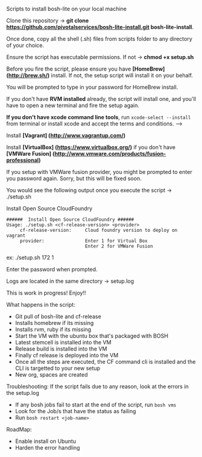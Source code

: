 Scripts to install bosh-lite on your local machine

Clone this repository -> **git clone https://github.com/pivotalservices/bosh-lite-install.git bosh-lite-install**.

Once done, copy all the shell (.sh) files from scripts folder to any directory of your choice. 

Ensure the script has executable permissions. If not -> **chmod +x setup.sh**

Before you fire the script, please ensure you have **[HomeBrew] (http://brew.sh/)** install. If not, the setup script will install it on your behalf.

You will be prompted to type in your password for HomeBrew install.

If you don't have **RVM installed** already, the script will install one, and you'll have to open a new terminal and fire the setup again.

**If you don't have xcode command line tools**, run `xcode-select --install` from terminal or install xcode and accept the terms and conditions. -->

Install **[Vagrant] (http://www.vagrantup.com/)**

Install **[VirtualBox] (https://www.virtualbox.org/)** if you don't have **[VMWare Fusion] (http://www.vmware.com/products/fusion-professional)**

If you setup with VMWare fusion provider, you might be prompted to enter you password again. Sorry, but this will be fixed soon.

You would see the following output once you execute the script -> ./setup.sh

Install Open Source CloudFoundry

```
######  Install Open Source CloudFoundry ######
Usage: ./setup.sh <cf-release-version> <provider>
	 cf-release-version: 	 Cloud foundry version to deploy on vagrant 
	 provider: 		         Enter 1 for Virtual Box 
							 Enter 2 for VMWare Fusion 

```

ex: ./setup.sh 172 1

Enter the password when prompted.

Logs are located in the same directory -> setup.log

This is work in progress! Enjoy!!

What happens in the script:
* Git pull of bosh-lite and cf-release
* Installs homebrew if its missing
* Installs rvm, ruby if its missing
* Start the VM with the ubuntu box that's packaged with BOSH 
* Latest stemcell is installed into the VM
* Release build is installed into the VM
* Finally cf release is deployed into the VM
* Once all the steps are executed, the CF command cli is installed and the CLI is targetted to your new setup
* New org, spaces are created

Troubleshooting:
If the script fails due to any reason, look at the errors in the setup.log
* If any bosh jobs fail to start at the end of the script, run `bosh vms`
* Look for the Job/s that have the status as failing
* Run `bosh restart <job-name>`

RoadMap:
* Enable install on Ubuntu
* Harden the error handling
